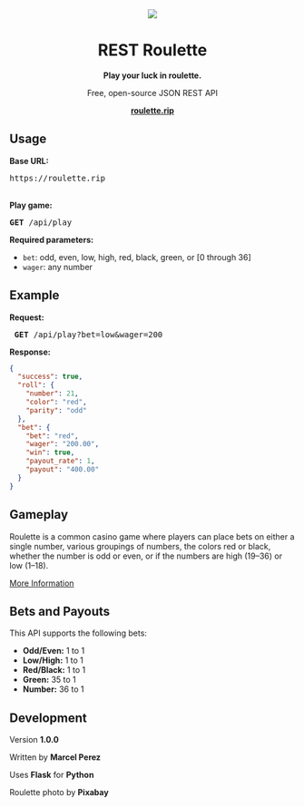 <center>
<img src="https://roulette.rip/img/roulette.jpg" />

# REST Roulette
<b>Play your luck in roulette.</b>

Free, open-source JSON REST API

<b>[roulette.rip](https://roulette.rip)</b>
</center>

## Usage
<b>Base URL:</b>
<pre>https://roulette.rip</pre>
<br>
<b>Play game:</b>
<pre><b>GET</b> /api/play</pre>

<b>Required parameters:</b>
- `bet`: odd, even, low, high, red, black, green, or [0 through 36]
- `wager`: any number

## Example
<b>Request:</b>
<pre> <b>GET</b> /api/play?bet=low&wager=200</pre>
<b>Response:</b>
```json
{
  "success": true, 
  "roll": {
    "number": 21, 
    "color": "red", 
    "parity": "odd"
  }, 
  "bet": {
    "bet": "red", 
    "wager": "200.00", 
    "win": true, 
    "payout_rate": 1, 
    "payout": "400.00"
  }
}
```

## Gameplay
Roulette is a common casino game where players can place bets on either a single number, various groupings of numbers, the colors red or black, whether the number is odd or even, or if the numbers are high (19–36) or low (1–18).

[More Information](https://en.wikipedia.org/wiki/Roulette)

## Bets and Payouts
This API supports the following bets:
- <b>Odd/Even:</b> 1 to 1
- <b>Low/High:</b> 1 to 1
- <b>Red/Black:</b> 1 to 1
- <b>Green:</b> 35 to 1
- <b>Number:</b> 36 to 1


## Development
Version <b>1.0.0</b>

Written by <b>Marcel Perez</b>

Uses <b>Flask</b> for <b>Python</b>

Roulette photo by <b>Pixabay</b>